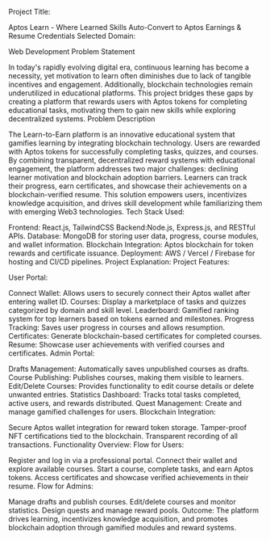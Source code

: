 Project Title:

Aptos Learn - Where Learned Skills Auto-Convert to Aptos Earnings & Resume Credentials
Selected Domain:

Web Development
Problem Statement

In today's rapidly evolving digital era, continuous learning has become a necessity, yet motivation to learn often diminishes due to lack of tangible incentives and engagement. Additionally, blockchain technologies remain underutilized in educational platforms. This project bridges these gaps by creating a platform that rewards users with Aptos tokens for completing educational tasks, motivating them to gain new skills while exploring decentralized systems.
Problem Description

The Learn-to-Earn platform is an innovative educational system that gamifies learning by integrating blockchain technology. Users are rewarded with Aptos tokens for successfully completing tasks, quizzes, and courses. By combining transparent, decentralized reward systems with educational engagement, the platform addresses two major challenges: declining learner motivation and blockchain adoption barriers. Learners can track their progress, earn certificates, and showcase their achievements on a blockchain-verified resume. This solution empowers users, incentivizes knowledge acquisition, and drives skill development while familiarizing them with emerging Web3 technologies.
Tech Stack Used:

Frontend: React.js, TailwindCSS
Backend:Node.js, Express.js, and RESTful APIs.
Database: MongoDB for storing user data, progress, course modules, and wallet information.
Blockchain Integration: Aptos blockchain for token rewards and certificate issuance.
Deployment: AWS / Vercel / Firebase for hosting and CI/CD pipelines.
Project Explanation: Project Features:

User Portal:

Connect Wallet: Allows users to securely connect their Aptos wallet after entering wallet ID.
Courses: Display a marketplace of tasks and quizzes categorized by domain and skill level.
Leaderboard: Gamified ranking system for top learners based on tokens earned and milestones.
Progress Tracking: Saves user progress in courses and allows resumption.
Certificates: Generate blockchain-based certificates for completed courses.
Resume: Showcase user achievements with verified courses and certificates.
Admin Portal:

Drafts Management: Automatically saves unpublished courses as drafts.
Course Publishing: Publishes courses, making them visible to learners.
Edit/Delete Courses: Provides functionality to edit course details or delete unwanted entries.
Statistics Dashboard: Tracks total tasks completed, active users, and rewards distributed.
Quest Management: Create and manage gamified challenges for users.
Blockchain Integration:

Secure Aptos wallet integration for reward token storage.
Tamper-proof NFT certifications tied to the blockchain.
Transparent recording of all transactions.
Functionality Overview:
Flow for Users:

Register and log in via a professional portal.
Connect their wallet and explore available courses.
Start a course, complete tasks, and earn Aptos tokens.
Access certificates and showcase verified achievements in their resume.
Flow for Admins:

Manage drafts and publish courses.
Edit/delete courses and monitor statistics.
Design quests and manage reward pools.
Outcome:
The platform drives learning, incentivizes knowledge acquisition, and promotes blockchain adoption through gamified modules and reward systems.
